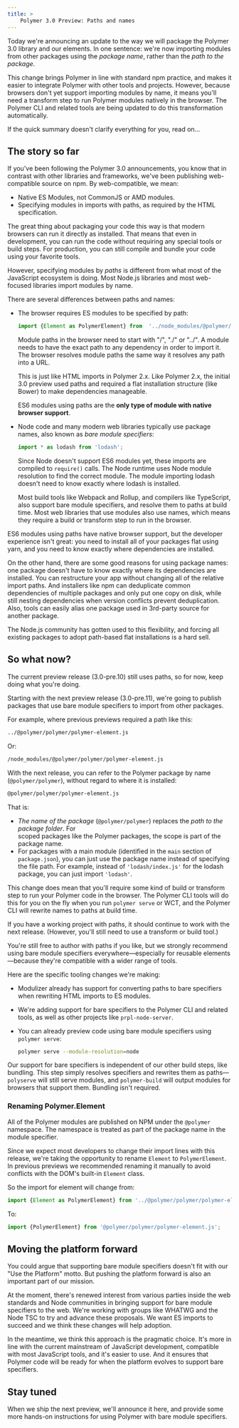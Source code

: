 ```yaml
---
title: >
    Polymer 3.0 Preview: Paths and names
---
```



Today we're announcing an update to the way we will package the Polymer 3.0 library and our elements. In one sentence: we're now importing modules from other packages using the _package name_, rather than the _path to the package_.

This change brings Polymer in line with standard npm practice, and makes it easier to integrate Polymer with other tools and projects. However, because browsers don't yet support importing modules by name, it means you'll need a transform step to run Polymer modules natively in the browser. The Polymer CLI and related tools are being updated to do this transformation automatically. 

If the quick summary doesn't clarify everything for you, read on...


## The story so far

If you've been following the Polymer 3.0 announcements, you know that in contrast with other libraries and frameworks, we've been publishing web-compatible source on npm. By web-compatible, we mean:



*   Native ES Modules, not CommonJS or AMD modules.
*   Specifying modules in imports with paths, as required by the HTML specification.

The great thing about packaging your code this way is that modern browsers can run it directly as installed. That means that even in development, you can run the code without requiring any special tools or build steps. For production, you can still compile and bundle your code using your favorite tools. 

However, specifying modules by _paths_ is different from what most of the JavaScript ecosystem is doing. Most Node.js libraries and most web-focused libraries import modules by name. 

There are several differences between paths and names:



*   The browser requires ES modules to be specified by path:

    ```js
    import {Element as PolymerElement} from  '../node_modules/@polymer/polymer/polymer-element.js';
    ```

    Module paths in the browser need to start with "/", "./" or "../". A module needs to have the exact path to any dependency in order to import it. The browser resolves module paths the same way it resolves any path into a URL. 

    This is just like HTML imports in Polymer 2.x. Like Polymer 2.x, the initial 3.0 preview used paths and required a flat installation structure (like Bower) to make dependencies manageable.

	ES6 modules using paths are the **only type of module with native browser support**.


*   Node code and many modern web libraries typically use package names, also known as _bare module specifiers_:

    ```js
    import * as lodash from 'lodash';
    ```

    Since Node doesn't support ES6 modules yet, these imports are compiled to `require()` calls. The Node runtime uses Node module resolution to find the correct module. The module importing lodash doesn't need to know exactly where lodash is installed.

    Most build tools like Webpack and Rollup, and compilers like TypeScript, also support bare module specifiers, and resolve them to paths at build time. Most web libraries that use modules also use names, which means they require a build or transform step to run in the browser.


ES6 modules using paths have native browser support, but the developer experience isn't great: you need to install all of your packages flat using yarn, and you need to know exactly where dependencies are installed.

On the other hand, there are some good reasons for using package names: one package doesn't have to know exactly where its dependencies are installed. You can restructure your app without changing all of the relative import paths. And installers like npm can deduplicate common dependencies of multiple packages and only put one copy on disk, while still nesting dependencies when version conflicts prevent deduplication. Also, tools can easily alias one package used in 3rd-party source for another package.

The Node.js community has gotten used to this flexibility, and forcing all existing packages to adopt path-based flat installations is a hard sell.  


## So what now?

The current preview release (3.0-pre.10) still uses paths, so for now, keep doing what you're doing.

Starting with the next preview release (3.0-pre.11), we're going to publish packages that use bare module specifiers to import from other packages.

For example, where previous previews required a path like this:


```bash
../@polymer/polymer/polymer-element.js
```


Or:


```bash
/node_modules/@polymer/polymer/polymer-element.js
```


With the next release, you can refer to the Polymer package by name (`@polymer/polymer`), without regard to where it is installed:


```bash
@polymer/polymer/polymer-element.js
```


That is:



*   _The name of the package_ (`@polymer/polymer`) replaces the _path to the package folder_. For   
    scoped packages like the Polymer packages, the scope is part of the package name.
*   For packages with a main module (identified in the `main` section of `package.json`), you can 
    just use the package name instead of specifying the file path. For example, instead of 
    `'lodash/index.js'` for the lodash package, you can just import `'lodash'`.

This change does mean that you'll require some kind of build or transform step to run your Polymer code in the browser. The Polymer CLI tools will do this for you on the fly when you run `polymer serve` or WCT, and the Polymer CLI will rewrite names to paths at build time. 

If you have a working project with paths, it should continue to work with the next release. (However, you'll still need to use a transform or build tool.)

You're still free to author with paths if you like, but we strongly recommend using bare module specifiers everywhere—especially for reusable elements—because they're compatible with a wider range of tools.

Here are the specific tooling changes we're making:



*   Modulizer already has support for converting paths to bare specifiers when rewriting HTML 
    imports to ES modules.
*   We're adding support for bare specifiers to the Polymer CLI and related tools, as well as 
    other projects like `prpl-node-server`.
*   You can already preview code using bare module specifiers using `polymer serve`: 
    
    ```bash
    polymer serve --module-resolution=node
    ```

Our support for bare specifiers is independent of our other build steps, like bundling. This step simply resolves specifiers and rewrites them as paths—`polyserve` will still serve modules, and `polymer-build` will output modules for browsers that support them. Bundling isn't required. 


### Renaming Polymer.Element

All of the Polymer modules are published on NPM under the `@polymer` namespace. The namespace is treated as part of the package name in the module specifier.

Since we expect most developers to change their import lines with this release, we're taking the opportunity to rename `Element` to `PolymerElement`. In previous previews we recommended renaming it manually to avoid conflicts with the DOM's built-in `Element` class. 

So the import for element will change from:


```js
import {Element as PolymerElement} from '../@polymer/polymer/polymer-element.js';
```


To:


```js
import {PolymerElement} from '@polymer/polymer/polymer-element.js';
```



## Moving the platform forward

You could argue that supporting bare module specifiers doesn't fit with our "Use the Platform" motto. But pushing the platform forward is also an important part of our mission.

At the moment, there's renewed interest from various parties inside the web standards and Node communities in bringing support for bare module specifiers to the web. We're working with groups like WHATWG and the Node TSC to try and advance these proposals. We want ES imports to succeed and we think these changes will help adoption.

In the meantime, we think this approach is the pragmatic choice. It's more in line with the current mainstream of JavaScript development, compatible with most JavaScript tools, and it's easier to use. And it ensures that Polymer code will be ready for when the platform evolves to support bare specifiers.


## Stay tuned

When we ship the next preview, we'll announce it here, and provide some more hands-on instructions for using Polymer with bare module specifiers.
